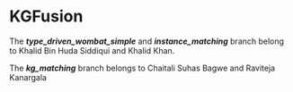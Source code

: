 # KGFusion

The ***type_driven_wombat_simple*** and ***instance_matching***  branch belong to Khalid Bin Huda Siddiqui and Khalid Khan.

The ***kg_matching*** branch belongs to Chaitali Suhas Bagwe and Raviteja Kanargala
